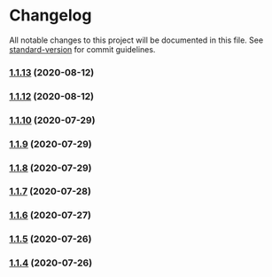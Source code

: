 # Changelog

All notable changes to this project will be documented in this file. See [standard-version](https://github.com/conventional-changelog/standard-version) for commit guidelines.

### [1.1.13](https://github.com/doniseferi/salahtimes/compare/v1.1.12...v1.1.13) (2020-08-12)

### [1.1.12](https://github.com/doniseferi/salahtimes/compare/v1.1.11...v1.1.12) (2020-08-12)

### [1.1.10](https://github.com/doniseferi/salahtimes/compare/v1.1.9...v1.1.10) (2020-07-29)

### [1.1.9](https://github.com/doniseferi/salahtimes/compare/v1.1.8...v1.1.9) (2020-07-29)

### [1.1.8](https://github.com/doniseferi/salahtimes/compare/v1.1.7...v1.1.8) (2020-07-29)

### [1.1.7](https://github.com/doniseferi/salahtimes/compare/v1.1.6...v1.1.7) (2020-07-28)

### [1.1.6](https://github.com/doniseferi/salahtimes/compare/v1.1.5...v1.1.6) (2020-07-27)

### [1.1.5](https://github.com/doniseferi/salahtimes/compare/v1.1.4...v1.1.5) (2020-07-26)

### [1.1.4](https://github.com/doniseferi/salahtimes/compare/v1.1.3...v1.1.4) (2020-07-26)
